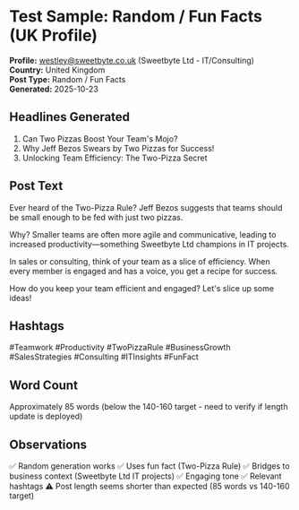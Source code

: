 # Test Sample: Random / Fun Facts (UK Profile)

**Profile:** westley@sweetbyte.co.uk (Sweetbyte Ltd - IT/Consulting)  
**Country:** United Kingdom  
**Post Type:** Random / Fun Facts  
**Generated:** 2025-10-23

## Headlines Generated

1. Can Two Pizzas Boost Your Team's Mojo?
2. Why Jeff Bezos Swears by Two Pizzas for Success!
3. Unlocking Team Efficiency: The Two-Pizza Secret

## Post Text

Ever heard of the Two-Pizza Rule? Jeff Bezos suggests that teams should be small enough to be fed with just two pizzas.

Why? Smaller teams are often more agile and communicative, leading to increased productivity—something Sweetbyte Ltd champions in IT projects.

In sales or consulting, think of your team as a slice of efficiency. When every member is engaged and has a voice, you get a recipe for success.

How do you keep your team efficient and engaged? Let's slice up some ideas!

## Hashtags

#Teamwork #Productivity #TwoPizzaRule #BusinessGrowth #SalesStrategies #Consulting #ITInsights #FunFact

## Word Count

Approximately 85 words (below the 140-160 target - need to verify if length update is deployed)

## Observations

✅ Random generation works
✅ Uses fun fact (Two-Pizza Rule)
✅ Bridges to business context (Sweetbyte Ltd IT projects)
✅ Engaging tone
✅ Relevant hashtags
⚠️ Post length seems shorter than expected (85 words vs 140-160 target)

